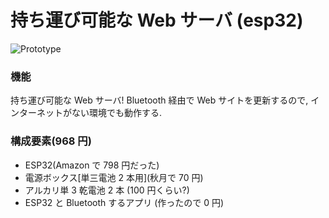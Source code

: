 # 持ち運び可能な Web サーバ (esp32)

![Prototype](https://raw.githubusercontent.com/TakuKitamura/esp32PortableWebServer/main/prototype.jpeg)

### 機能

持ち運び可能な Web サーバ!
Bluetooth 経由で Web サイトを更新するので, インターネットがない環境でも動作する.

### 構成要素(968 円)

- ESP32(Amazon で 798 円だった)
- 電源ボックス\[単三電池 2 本用](秋月で 70 円)
- アルカリ単 3 乾電池 2 本 (100 円くらい?)
- ESP32 と Bluetooth するアプリ (作ったので 0 円)
